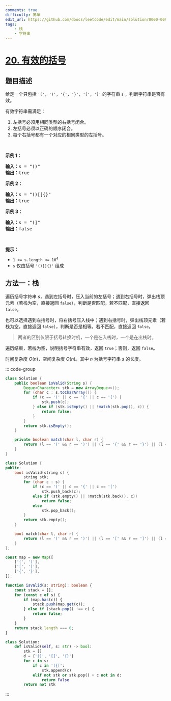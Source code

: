 ```yaml
---
comments: true
difficulty: 简单
edit_url: https://github.com/doocs/leetcode/edit/main/solution/0000-0099/0020.Valid%20Parentheses/README.md
tags:
    - 栈
    - 字符串
---
```


<!-- problem:start -->

# [20. 有效的括号](https://leetcode.cn/problems/valid-parentheses)

## 题目描述

<!-- description:start -->

<p>给定一个只包括 <code>'('</code>，<code>')'</code>，<code>'{'</code>，<code>'}'</code>，<code>'['</code>，<code>']'</code>&nbsp;的字符串 <code>s</code> ，判断字符串是否有效。</p>

<p>有效字符串需满足：</p>

<ol>
	<li>左括号必须用相同类型的右括号闭合。</li>
	<li>左括号必须以正确的顺序闭合。</li>
	<li>每个右括号都有一个对应的相同类型的左括号。</li>
</ol>

<p>&nbsp;</p>

<p><strong>示例 1：</strong></p>

<pre>
<strong>输入：</strong>s = "()"
<strong>输出：</strong>true
</pre>

<p><strong>示例&nbsp;2：</strong></p>

<pre>
<strong>输入：</strong>s = "()[]{}"
<strong>输出：</strong>true
</pre>

<p><strong>示例&nbsp;3：</strong></p>

<pre>
<strong>输入：</strong>s = "(]"
<strong>输出：</strong>false
</pre>

<p>&nbsp;</p>

<p><strong>提示：</strong></p>

<ul>
	<li><code>1 &lt;= s.length &lt;= 10<sup>4</sup></code></li>
	<li><code>s</code> 仅由括号 <code>'()[]{}'</code> 组成</li>
</ul>

<!-- description:end -->

<!-- solution:start -->

## 方法一：栈

遍历括号字符串 $s$，遇到左括号时，压入当前的左括号；遇到右括号时，弹出栈顶元素（若栈为空，直接返回 `false`），判断是否匹配，若不匹配，直接返回 `false`。

也可以选择遇到左括号时，将右括号压入栈中；遇到右括号时，弹出栈顶元素（若栈为空，直接返回 `false`），判断是否是相等。若不匹配，直接返回 `false`。

> 两者的区别仅限于括号转换时机，一个是在入栈时，一个是在出栈时。

遍历结束，若栈为空，说明括号字符串有效，返回 `true`；否则，返回 `false`。

时间复杂度 $O(n)$，空间复杂度 $O(n)$。其中 $n$ 为括号字符串 $s$ 的长度。

<!-- tabs:start -->
::: code-group

```java
class Solution {
    public boolean isValid(String s) {
        Deque<Character> stk = new ArrayDeque<>();
        for (char c : s.toCharArray()) {
            if (c == '(' || c == '{' || c == '[') {
                stk.push(c);
            } else if (stk.isEmpty() || !match(stk.pop(), c)) {
                return false;
            }
        }
        return stk.isEmpty();
    }

    private boolean match(char l, char r) {
        return (l == '(' && r == ')') || (l == '{' && r == '}') || (l == '[' && r == ']');
    }
}
```

```cpp
class Solution {
public:
    bool isValid(string s) {
        string stk;
        for (char c : s) {
            if (c == '(' || c == '{' || c == '[')
                stk.push_back(c);
            else if (stk.empty() || !match(stk.back(), c))
                return false;
            else
                stk.pop_back();
        }
        return stk.empty();
    }

    bool match(char l, char r) {
        return (l == '(' && r == ')') || (l == '[' && r == ']') || (l == '{' && r == '}');
    }
};
```

```ts
const map = new Map([
    ['(', ')'],
    ['[', ']'],
    ['{', '}'],
]);

function isValid(s: string): boolean {
    const stack = [];
    for (const c of s) {
        if (map.has(c)) {
            stack.push(map.get(c));
        } else if (stack.pop() !== c) {
            return false;
        }
    }
    return stack.length === 0;
}
```

```python
class Solution:
    def isValid(self, s: str) -> bool:
        stk = []
        d = {'()', '[]', '{}'}
        for c in s:
            if c in '({[':
                stk.append(c)
            elif not stk or stk.pop() + c not in d:
                return False
        return not stk
```

:::
<!-- tabs:end -->

<!-- solution:end -->

<!-- problem:end -->